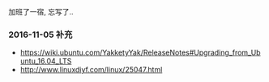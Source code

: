 加班了一宿, 忘写了..

### 2016-11-05 补充
- https://wiki.ubuntu.com/YakketyYak/ReleaseNotes#Upgrading_from_Ubuntu_16.04_LTS
- http://www.linuxdiyf.com/linux/25047.html
